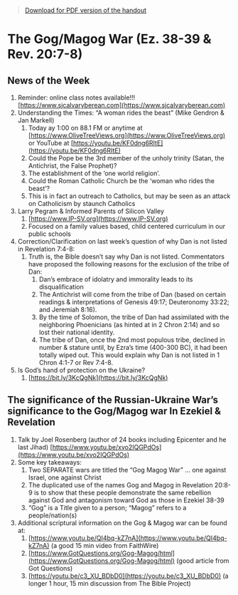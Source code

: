 >[Download for PDF version of the handout](/week030622.pdf)


# The Gog/Magog War (Ez. 38-39 & Rev. 20:7-8)

## News of the Week
1. Reminder: online class notes available!!! [https://www.sjcalvaryberean.com](https://www.sjcalvaryberean.com)
1. Understanding the Times: “A woman rides the beast” (Mike Gendron & Jan Markell)
	1. Today ay 1:00 on 88.1 FM or anytime at [https://www.OliveTreeViews.org](https://www.OliveTreeViews.org)  or YouTube at [https://youtu.be/KF0dng6RItE](https://youtu.be/KF0dng6RItE)  
	1. Could the Pope be the 3rd member of the unholy trinity (Satan, the Antichrist, the False Prophet)?
	1. The establishment of the ‘one world religion’.
	1. Could the Roman Catholic Church be the ‘woman who rides the beast’?
	1. This is in fact an outreach to Catholics, but may be seen as an attack on Catholicism by staunch Catholics
1. Larry Pegram & Informed Parents of Silicon Valley
	1. [https://www.IP-SV.org](https://www.IP-SV.org) 
	1. Focused on a family values based, child centered curriculum in our public schools
1. Correction/Clarification on last week’s question of why Dan is not listed in Revelation 7:4-8:  
	1. Truth is, the Bible doesn’t say why Dan is not listed.  Commentators have proposed the following reasons for the exclusion of the tribe of Dan:
		1. Dan’s embrace of idolatry and immorality leads to its disqualification
		1. The Antichrist will come from the tribe of Dan (based on certain readings & interpretations of Genesis 49:17; Deuteronomy 33:22; and Jeremiah 8:16).
		1. By the time of Solomon, the tribe of Dan had assimilated with the neighboring Phoenicians (as hinted at in 2 Chron 2:14) and so lost their national identity.
		1. The tribe of Dan, once the 2nd most populous tribe, declined in number & stature until, by Ezra’s time (400-300 BC), it had been totally wiped out. This would explain why Dan is not listed in 1 Chron 4:1-7 or Rev 7:4-8. 
1. Is God’s hand of protection on the Ukraine?
	1. [https://bit.ly/3KcQgNk](https://bit.ly/3KcQgNk)

## The significance of the Russian-Ukraine War’s significance to the Gog/Magog war In Ezekiel & Revelation
1. Talk by Joel Rosenberg (author of 24 books including Epicenter  and he last Jihad) [https://www.youtu.be/xvo2IQGPdOs](https://www.youtu.be/xvo2IQGPdOs) 
1. Some key takeaways:
	1. Two SEPARATE wars are titled the “Gog Magog War” … one against Israel, one against Christ
	1. The duplicated use of the names Gog and Magog in Revelation 20:8-9 is to show that these people demonstrate the same rebellion against God and antagonism toward God as those in Ezekiel 38-39
	1. “Gog” is a Title given to a person; “Magog” refers to a people/nation(s)
1. Additional scriptural information on the Gog & Magog war can be found at:
	1. [https://www.youtu.be/QI4bq-kZ7nA](https://www.youtu.be/QI4bq-kZ7nA)  (a good 15 min video from FaithWire)
	1. [https://www.GotQuestions.org/Gog-Magog/html](https://www.GotQuestions.org/Gog-Magog/html)    (good article from Got Questions)
	1. [https://youtu.be/c3_XU_BDbD0](https://youtu.be/c3_XU_BDbD0)   (a longer 1 hour, 15 min discussion from The Bible Project)
